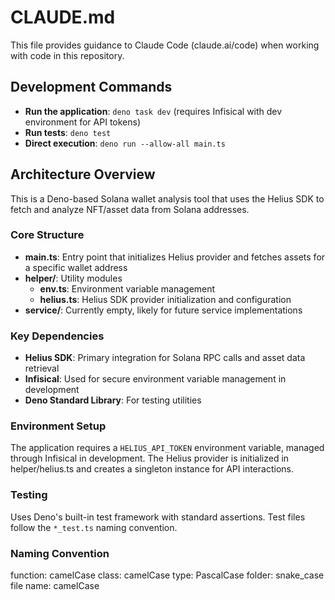 # CLAUDE.md

This file provides guidance to Claude Code (claude.ai/code) when working with code in this repository.

## Development Commands

- **Run the application**: `deno task dev` (requires Infisical with dev environment for API tokens)
- **Run tests**: `deno test`
- **Direct execution**: `deno run --allow-all main.ts`

## Architecture Overview

This is a Deno-based Solana wallet analysis tool that uses the Helius SDK to fetch and analyze NFT/asset data from Solana addresses.

### Core Structure

- **main.ts**: Entry point that initializes Helius provider and fetches assets for a specific wallet address
- **helper/**: Utility modules
  - **env.ts**: Environment variable management
  - **helius.ts**: Helius SDK provider initialization and configuration
- **service/**: Currently empty, likely for future service implementations

### Key Dependencies

- **Helius SDK**: Primary integration for Solana RPC calls and asset data retrieval
- **Infisical**: Used for secure environment variable management in development
- **Deno Standard Library**: For testing utilities

### Environment Setup

The application requires a `HELIUS_API_TOKEN` environment variable, managed through Infisical in development. The Helius provider is initialized in helper/helius.ts and creates a singleton instance for API interactions.

### Testing

Uses Deno's built-in test framework with standard assertions. Test files follow the `*_test.ts` naming convention.

### Naming Convention
function: camelCase
class: camelCase
type: PascalCase
folder: snake_case
file name: camelCase